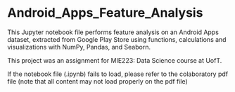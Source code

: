 # Android_Apps_Feature_Analysis

This Jupyter notebook file performs feature analysis on an Android Apps dataset, extracted from Google Play Store using functions, calculations and visualizations with NumPy, Pandas, and Seaborn.

This project was an assignment for MIE223: Data Science course at UofT.

If the notebook file (.ipynb) fails to load, please refer to the colaboratory pdf file (note that all content may not load properly on the pdf file)
